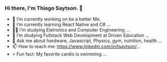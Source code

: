 ### Hi there, I'm Thiago Saytson. 👋

- 🔭 I’m currently working on be a better Me.
- 🌱 I’m currently learning React Native and C# ...
- 👨‍🎓 I’m studying Eletronics and Computer Engineering ...
- 🤔 I’m studying Fullstack Web Development at Driven Education ...
- 💬 Ask me about hardware, Javascript, Physics, gym, nutrition, health ...
- 📫 How to reach me: https://www.linkedin.com/in/tsaytson/...
- ⚡ Fun fact: My favorite cardio is swimming ...
